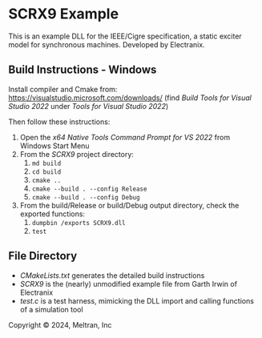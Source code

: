 # SCRX9 Example

This is an example DLL for the IEEE/Cigre specification, a static exciter model
for synchronous machines. Developed by Electranix.

## Build Instructions - Windows

Install compiler and Cmake from: https://visualstudio.microsoft.com/downloads/
(find *Build Tools for Visual Studio 2022* under *Tools for Visual Studio 2022*)

Then follow these instructions:

1. Open the *x64 Native Tools Command Prompt for VS 2022* from Windows Start Menu
2. From the _SCRX9_ project directory:
    1. `md build`
    2. `cd build`
    3. `cmake ..`
    4. `cmake --build . --config Release`
    5. `cmake --build . --config Debug`
3. From the build/Release or build/Debug output directory, check the exported functions:
    1. `dumpbin /exports SCRX9.dll`
    2. `test`

## File Directory

- _CMakeLists.txt_ generates the detailed build instructions
- _SCRX9_ is the (nearly) unmodified example file from Garth Irwin of Electranix
- _test.c_ is a test harness, mimicking the DLL import and calling functions of a simulation tool

Copyright &copy; 2024, Meltran, Inc
